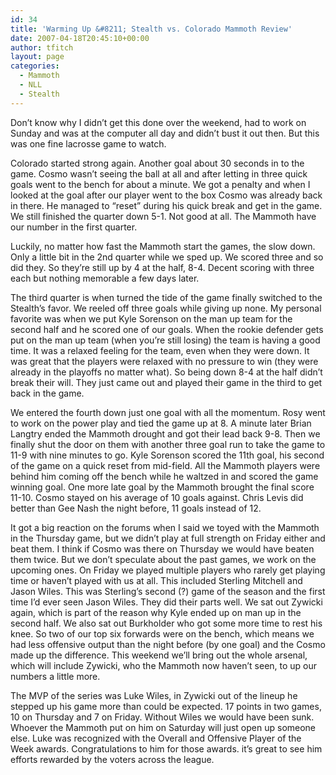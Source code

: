 ```yaml
---
id: 34
title: 'Warming Up &#8211; Stealth vs. Colorado Mammoth Review'
date: 2007-04-18T20:45:10+00:00
author: tfitch
layout: page
categories:
  - Mammoth
  - NLL
  - Stealth
---
```

Don&#8217;t know why I didn&#8217;t get this done over the weekend, had to work on Sunday and was at the computer all day and didn&#8217;t bust it out then. But this was one fine lacrosse game to watch.

Colorado started strong again. Another goal about 30 seconds in to the game. Cosmo wasn&#8217;t seeing the ball at all and after letting in three quick goals went to the bench for about a minute. We got a penalty and when I looked at the goal after our player went to the box Cosmo was already back in there. He managed to &#8220;reset&#8221; during his quick break and get in the game. We still finished the quarter down 5-1. Not good at all. The Mammoth have our number in the first quarter.

Luckily, no matter how fast the Mammoth start the games, the slow down. Only a little bit in the 2nd quarter while we sped up. We scored three and so did they. So they&#8217;re still up by 4 at the half, 8-4. Decent scoring with three each but nothing memorable a few days later.

The third quarter is when turned the tide of the game finally switched to the Stealth&#8217;s favor. We reeled off three goals while giving up none. My personal favorite was when we put Kyle Sorenson on the man up team for the second half and he scored one of our goals. When the rookie defender gets put on the man up team (when you&#8217;re still losing) the team is having a good time. It was a relaxed feeling for the team, even when they were down. It was great that the players were relaxed with no pressure to win (they were already in the playoffs no matter what). So being down 8-4 at the half didn&#8217;t break their will. They just came out and played their game in the third to get back in the game.

We entered the fourth down just one goal with all the momentum. Rosy went to work on the power play and tied the game up at 8. A minute later Brian Langtry ended the Mammoth drought and got their lead back 9-8. Then we finally shut the door on them with another three goal run to take the game to 11-9 with nine minutes to go. Kyle Sorenson scored the 11th goal, his second of the game on a quick reset from mid-field. All the Mammoth players were behind him coming off the bench while he waltzed in and scored the game winning goal. One more late goal by the Mammoth brought the final score 11-10. Cosmo stayed on his average of 10 goals against. Chris Levis did better than Gee Nash the night before, 11 goals instead of 12.

It got a big reaction on the forums when I said we toyed with the Mammoth in the Thursday game, but we didn&#8217;t play at full strength on Friday either and beat them. I think if Cosmo was there on Thursday we would have beaten them twice. But we don&#8217;t speculate about the past games, we work on the upcoming ones. On Friday we played multiple players who rarely get playing time or haven&#8217;t played with us at all. This included Sterling Mitchell and Jason Wiles. This was Sterling&#8217;s second (?) game of the season and the first time I&#8217;d ever seen Jason Wiles. They did their parts well. We sat out Zywicki again, which is part of the reason why Kyle ended up on man up in the second half. We also sat out Burkholder who got some more time to rest his knee. So two of our top six forwards were on the bench, which means we had less offensive output than the night before (by one goal) and the Cosmo made up the difference. This weekend we&#8217;ll bring out the whole arsenal, which will include Zywicki, who the Mammoth now haven&#8217;t seen, to up our numbers a little more.

The MVP of the series was Luke Wiles, in Zywicki out of the lineup he stepped up his game more than could be expected. 17 points in two games, 10 on Thursday and 7 on Friday. Without Wiles we would have been sunk. Whoever the Mammoth put on him on Saturday will just open up someone else. Luke was recognized with the Overall and Offensive Player of the Week awards. Congratulations to him for those awards. it&#8217;s great to see him efforts rewarded by the voters across the league.
